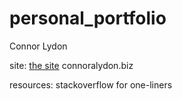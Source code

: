 # personal_portfolio

Connor Lydon

site: [the site](www.connoralydon.biz)
connoralydon.biz

resources:
stackoverflow for one-liners

